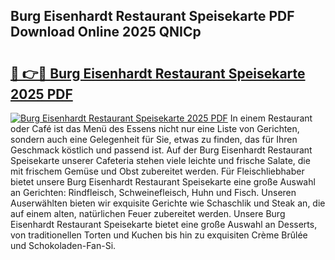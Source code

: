 ## Burg Eisenhardt Restaurant Speisekarte PDF Download Online 2025 QNICp

# <h2><a href="http://gc7gbo4.nevu.top/?p=Burg+Eisenhardt+Restaurant+Speisekarte">🔗 👉🔴 Burg Eisenhardt Restaurant Speisekarte 2025 PDF</a></h2>

[![Burg Eisenhardt Restaurant Speisekarte 2025 PDF](https://i.imgur.com/dBaPXMq.png)](http://gc7gbo4.nevu.top/?p=Burg+Eisenhardt+Restaurant+Speisekarte)
In einem Restaurant oder Café ist das Menü des Essens nicht nur eine Liste von Gerichten, sondern auch eine Gelegenheit für Sie, etwas zu finden, das für Ihren Geschmack köstlich und passend ist. Auf der Burg Eisenhardt Restaurant Speisekarte unserer Cafeteria stehen viele leichte und frische Salate, die mit frischem Gemüse und Obst zubereitet werden. Für Fleischliebhaber bietet unsere Burg Eisenhardt Restaurant Speisekarte eine große Auswahl an Gerichten: Rindfleisch, Schweinefleisch, Huhn und Fisch. Unseren Auserwählten bieten wir exquisite Gerichte wie Schaschlik und Steak an, die auf einem alten, natürlichen Feuer zubereitet werden. Unsere Burg Eisenhardt Restaurant Speisekarte bietet eine große Auswahl an Desserts, von traditionellen Torten und Kuchen bis hin zu exquisiten Crème Brûlée und Schokoladen-Fan-Si.
